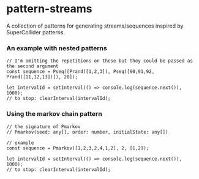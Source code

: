 # pattern-streams
A collection of patterns for generating streams/sequences inspired by SuperCollider patterns.

### An example with nested patterns
```
// I'm omitting the repetitions on these but they could be passed as the second argument
const sequence = Pseq([Prand([1,2,3]), Pseq([90,91,92, Prand([11,12,13])]), 20]);

let intervalId = setInterval(() => console.log(sequence.next()), 1000);
// to stop: clearInterval(intervalId);
```

### Using the markov chain pattern
```
// the signature of Pmarkov
// Pmarkov(seed: any[], order: number, initialState: any[])

// example
const sequence = Pmarkov([1,2,3,2,4,1,2], 2, [1,2]);

let intervalId = setInterval(() => console.log(sequence.next()), 1000);
// to stop: clearInterval(intervalId);
```

